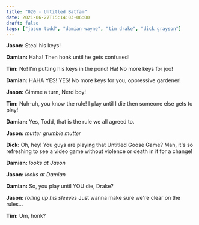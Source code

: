 ```yaml
---
title: "020 - Untitled Batfam"
date: 2021-06-27T15:14:03-06:00
draft: false
tags: ["jason todd", "damian wayne", "tim drake", "dick grayson"]
---
```


__Jason:__ Steal his keys!

__Damian:__ Haha! Then honk until he gets confused!

__Tim:__ No! I'm putting his keys in the pond! Ha! No more keys for joo!

__Damian:__ HAHA YES! YES! No more keys for you, oppressive gardener!

__Jason:__ Gimme a turn, Nerd boy!

__Tim:__ Nuh-uh, you know the rule! I play until I die then someone else gets to play!

__Damian:__ Yes, Todd, that is the rule we all agreed to.

__Jason:__ *mutter grumble mutter*

__Dick:__ Oh, hey! You guys are playing that Untitled Goose Game? Man, it's so refreshing to see a video game without violence or death in it for a change!

__Damian:__ *looks at Jason*

__Jason:__ *looks at Damian*

__Damian:__ So, you play until YOU die, Drake?

__Jason:__ *rolling up his sleeves* Just wanna make sure we're clear on the rules...

__Tim:__ Um, honk?